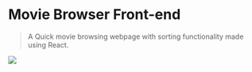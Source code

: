 # Movie Browser Front-end
> A Quick movie browsing webpage with sorting functionality made using React.

![](https://i.imgur.com/ezgCvHg.png)
